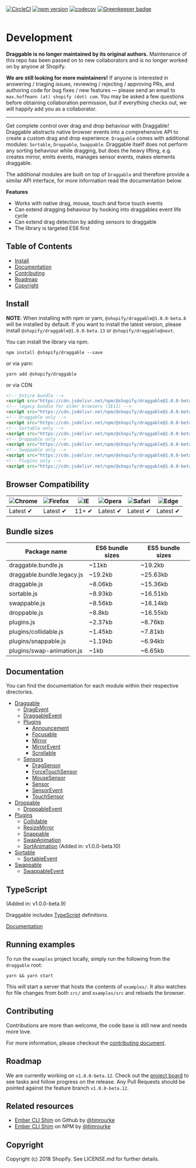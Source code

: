 [![CircleCI](https://circleci.com/gh/Shopify/draggable/tree/master.svg?style=shield)](https://circleci.com/gh/Shopify/draggable/tree/master)
[![npm version](https://badge.fury.io/js/%40shopify%2Fdraggable.svg)](https://badge.fury.io/js/%40shopify%2Fdraggable)
[![codecov](https://codecov.io/gh/Shopify/draggable/branch/master/graph/badge.svg)](https://codecov.io/gh/Shopify/draggable)
[![Greenkeeper badge](https://badges.greenkeeper.io/Shopify/draggable.svg)](https://greenkeeper.io/)

<a href="https://shopify.github.io/draggable" title="Visit Draggable website">
  <img src="https://user-images.githubusercontent.com/643944/35602291-99e2c56e-0605-11e8-847f-95f1f6be1610.jpg" alt="">
</a>

# Development

**Draggable is no longer maintained by its original authors.** Maintenance of this repo has been passed on to new collaborators and is no longer worked on by anyone at Shopify.

**We are still looking for more maintainers!** If anyone is interested in answering / triaging issues, reviewing / rejecting / approving PRs, and authoring code for bug fixes / new features — please send an email to `max.hoffmann (at) shopify (dot) com`. You may be asked a few questions before obtaining collaboration permission, but if everything checks out, we will happily add you as a collaborator.

---

Get complete control over drag and drop behaviour with Draggable! Draggable abstracts
native browser events into a comprehensive API to create a custom drag and drop experience.
`Draggable` comes with additional modules: `Sortable`, `Droppable`, `Swappable`. Draggable
itself does not perform any sorting behaviour while dragging, but does the heavy lifting, e.g.
creates mirror, emits events, manages sensor events, makes elements draggable.

The additional modules are built on top of `Draggable` and therefore provide a similar API
interface, for more information read the documentation below.

**Features**

- Works with native drag, mouse, touch and force touch events
- Can extend dragging behaviour by hooking into draggables event life cycle
- Can extend drag detection by adding sensors to draggable
- The library is targeted ES6 first

## Table of Contents

- [Install](#install)
- [Documentation](#documentation)
- [Contributing](#contributing)
- [Roadmap](#roadmap)
- [Copyright](#copyright)

## Install

**NOTE**: When installing with npm or yarn, `@shopify/draggable@1.0.0-beta.8` will be installed by default. If you want to install the latest version, please install `@shopify/draggable@1.0.0-beta.13` or `@shopify/draggable@next`.

You can install the library via npm.

```
npm install @shopify/draggable --save
```

or via yarn:

```
yarn add @shopify/draggable
```

or via CDN

```html
<!-- Entire bundle -->
<script src="https://cdn.jsdelivr.net/npm/@shopify/draggable@1.0.0-beta.13/lib/draggable.bundle.js"></script>
<!-- legacy bundle for older browsers (IE11) -->
<script src="https://cdn.jsdelivr.net/npm/@shopify/draggable@1.0.0-beta.13/lib/draggable.bundle.legacy.js"></script>
<!-- Draggable only -->
<script src="https://cdn.jsdelivr.net/npm/@shopify/draggable@1.0.0-beta.13/lib/draggable.js"></script>
<!-- Sortable only -->
<script src="https://cdn.jsdelivr.net/npm/@shopify/draggable@1.0.0-beta.13/lib/sortable.js"></script>
<!-- Droppable only -->
<script src="https://cdn.jsdelivr.net/npm/@shopify/draggable@1.0.0-beta.13/lib/droppable.js"></script>
<!-- Swappable only -->
<script src="https://cdn.jsdelivr.net/npm/@shopify/draggable@1.0.0-beta.13/lib/swappable.js"></script>
<!-- Plugins only -->
<script src="https://cdn.jsdelivr.net/npm/@shopify/draggable@1.0.0-beta.13/lib/plugins.js"></script>
```

## Browser Compatibility

| ![Chrome](https://raw.github.com/alrra/browser-logos/master/src/chrome/chrome_48x48.png) | ![Firefox](https://raw.github.com/alrra/browser-logos/master/src/firefox/firefox_48x48.png) | ![IE](https://raw.github.com/alrra/browser-logos/master/src/archive/internet-explorer_9-11/internet-explorer_9-11_48x48.png) | ![Opera](https://raw.github.com/alrra/browser-logos/master/src/opera/opera_48x48.png) | ![Safari](https://raw.github.com/alrra/browser-logos/master/src/safari/safari_48x48.png) | ![Edge](https://raw.github.com/alrra/browser-logos/master/src/edge/edge_48x48.png) |
| ---------------------------------------------------------------------------------------- | ------------------------------------------------------------------------------------------- | ---------------------------------------------------------------------------------------------------------------------------- | ------------------------------------------------------------------------------------- | ---------------------------------------------------------------------------------------- | ---------------------------------------------------------------------------------- |
| Latest ✔                                                                                 | Latest ✔                                                                                    | 11+ ✔                                                                                                                        | Latest ✔                                                                              | Latest ✔                                                                                 | Latest ✔                                                                           |

## Bundle sizes

| Package name               | ES6 bundle sizes | ES5 bundle sizes |
| -------------------------- | ---------------- | ---------------- |
| draggable.bundle.js        | ~11kb            | ~19.2kb          |
| draggable.bundle.legacy.js | ~19.2kb          | ~25.63kb         |
| draggable.js               | ~8.06kb          | ~15.36kb         |
| sortable.js                | ~8.93kb          | ~16.51kb         |
| swappable.js               | ~8.56kb          | ~16.14kb         |
| droppable.js               | ~8.8kb           | ~16.55kb         |
| plugins.js                 | ~2.37kb          | ~8.76kb          |
| plugins/collidable.js      | ~1.45kb          | ~7.81kb          |
| plugins/snappable.js       | ~1.19kb          | ~6.94kb          |
| plugins/swap-animation.js  | ~1kb             | ~6.65kb          |

## Documentation

You can find the documentation for each module within their respective directories.

- [Draggable](src/Draggable)
  - [DragEvent](src/Draggable/DragEvent)
  - [DraggableEvent](src/Draggable/DraggableEvent)
  - [Plugins](src/Draggable/Plugins)
    - [Announcement](src/Draggable/Plugins/Announcement)
    - [Focusable](src/Draggable/Plugins/Focusable)
    - [Mirror](src/Draggable/Plugins/Mirror)
    - [MirrorEvent](src/Draggable/Plugins/Mirror/MirrorEvent)
    - [Scrollable](src/Draggable/Plugins/Scrollable)
  - [Sensors](src/Draggable/Sensors)
    - [DragSensor](src/Draggable/Sensors/DragSensor)
    - [ForceTouchSensor](src/Draggable/Sensors/ForceTouchSensor)
    - [MouseSensor](src/Draggable/Sensors/MouseSensor)
    - [Sensor](src/Draggable/Sensors/Sensor)
    - [SensorEvent](src/Draggable/Sensors/SensorEvent)
    - [TouchSensor](src/Draggable/Sensors/TouchSensor)
- [Droppable](src/Droppable)
  - [DroppableEvent](src/Droppable/DroppableEvent)
- [Plugins](src/Plugins)
  - [Collidable](src/Plugins/Collidable)
  - [ResizeMirror](src/Plugins/ResizeMirror)
  - [Snappable](src/Plugins/Snappable)
  - [SwapAnimation](src/Plugins/SwapAnimation)
  - [SortAnimation](src/Plugins/SortAnimation) (Added in: v1.0.0-beta.10)
- [Sortable](src/Sortable)
  - [SortableEvent](src/Sortable/SortableEvent)
- [Swappable](src/Swappable)
  - [SwappableEvent](src/Swappable/SwappableEvent)

## TypeScript

(Added in: v1.0.0-beta.9)

Draggable includes [TypeScript](http://typescriptlang.org) definitions.

[Documentation](doc/typescript.md)

## Running examples

To run the `examples` project locally, simply run the following from the `draggable` root:

```
yarn && yarn start
```

This will start a server that hosts the contents of `examples/`. It also watches for file
changes from both `src/` and `examples/src` and reloads the browser.

## Contributing

Contributions are more than welcome, the code base is still new and needs more love.

For more information, please checkout the [contributing document](https://github.com/Shopify/draggable/blob/master/CONTRIBUTING.md).

## Roadmap

We are currently working on `v1.0.0-beta.12`. Check out the [project board](https://github.com/Shopify/draggable/projects/3) to see tasks and follow progress on the release. Any Pull Requests should be pointed against the feature branch `v1.0.0-beta.12`.

## Related resources

- [Ember CLI Shim](https://github.com/timrourke/ember-cli-shopify-draggable-shim) on Github by [@timrourke](https://github.com/timrourke)
- [Ember CLI Shim](https://www.npmjs.com/package/ember-cli-shopify-draggable-shim) on NPM by [@timrourke](https://github.com/timrourke)

## Copyright

Copyright (c) 2018 Shopify. See LICENSE.md for further details.
